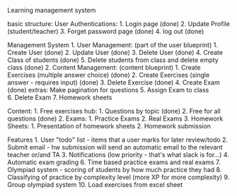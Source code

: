 Learning management system

basic structure:
User Authentications:
    1. Login page (done) 
    2. Update Profile (student/teacher)
    3. Forget password page (done)
    4. log out (done)
       
Management System
    1. User Management: (part of the user blueprint)
        1. Create User (done)
        2. Update User (done)
        3. Delete User (done)
        4. Create Class of students (done)
        5. Delete students from class and delete empty class (done)
    2. Content Management: (content blueprint)
        1. Create Exercises (multiple answer choice) (done)
        2. Create Exercises (single answer - requires input) (done)
        3. Delete Exercise (done)
        4. Create Exam (done)
            extras:
            Make pagination for questions
        5. Assign Exam to class    
        6. Delete Exam
        7. Homework sheets 

Content:
    1. Free exercises hub:
        1. Questions by topic (done)
        2. Free for all questions (done)
    2. Exams:
        1. Practice Exams
        2. Real Exams
    3.  Homework Sheets:
        1. Presentation of homework sheets
        2. Homework submission 
        

Features
    1. User "todo" list - items that a user marks for later review/todo
    2. Submit email - hw submission will send an automatic email to the relevant teacher or/and TA 
    3. Notifications (low priority - that's what slack is for...)
    4. Automatic exam grading 
    6. Time based practice exams and real exams
    7. Olympiad system - scoring of students by how much practice they had
    8. Classifying of practice by complexity level (more XP for more complexity)
    9. Group olympiad system
    10. Load exercises from excel sheet
      
        


